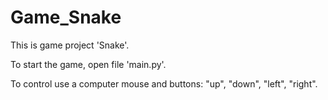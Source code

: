 # Game_Snake
This is game project 'Snake'.

To start the game, open file 'main.py'.

To control use a computer mouse and buttons: "up", "down", "left", "right".

